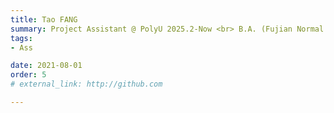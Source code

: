 ```yaml
---
title: Tao FANG  
summary: Project Assistant @ PolyU 2025.2-Now <br> B.A. (Fujian Normal University) <br> M.A. (PolyU)
tags:
- Ass

date: 2021-08-01
order: 5
# external_link: http://github.com

---
```

